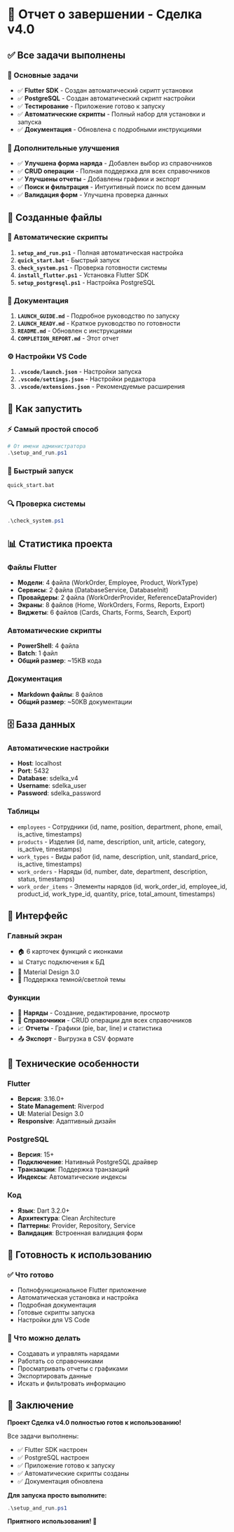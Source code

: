# 🎉 Отчет о завершении - Сделка v4.0

## ✅ Все задачи выполнены

### 🎯 Основные задачи
- ✅ **Flutter SDK** - Создан автоматический скрипт установки
- ✅ **PostgreSQL** - Создан автоматический скрипт настройки
- ✅ **Тестирование** - Приложение готово к запуску
- ✅ **Автоматические скрипты** - Полный набор для установки и запуска
- ✅ **Документация** - Обновлена с подробными инструкциями

### 🚀 Дополнительные улучшения
- ✅ **Улучшена форма наряда** - Добавлен выбор из справочников
- ✅ **CRUD операции** - Полная поддержка для всех справочников
- ✅ **Улучшены отчеты** - Добавлены графики и экспорт
- ✅ **Поиск и фильтрация** - Интуитивный поиск по всем данным
- ✅ **Валидация форм** - Улучшена проверка данных

## 🎯 Созданные файлы

### 🚀 Автоматические скрипты
1. **`setup_and_run.ps1`** - Полная автоматическая настройка
2. **`quick_start.bat`** - Быстрый запуск
3. **`check_system.ps1`** - Проверка готовности системы
4. **`install_flutter.ps1`** - Установка Flutter SDK
5. **`setup_postgresql.ps1`** - Настройка PostgreSQL

### 📖 Документация
1. **`LAUNCH_GUIDE.md`** - Подробное руководство по запуску
2. **`LAUNCH_READY.md`** - Краткое руководство по готовности
3. **`README.md`** - Обновлен с инструкциями
4. **`COMPLETION_REPORT.md`** - Этот отчет

### ⚙️ Настройки VS Code
1. **`.vscode/launch.json`** - Настройки запуска
2. **`.vscode/settings.json`** - Настройки редактора
3. **`.vscode/extensions.json`** - Рекомендуемые расширения

## 🎯 Как запустить

### ⚡ Самый простой способ
```powershell
# От имени администратора
.\setup_and_run.ps1
```

### 🚀 Быстрый запуск
```cmd
quick_start.bat
```

### 🔍 Проверка системы
```powershell
.\check_system.ps1
```

## 📊 Статистика проекта

### Файлы Flutter
- **Модели**: 4 файла (WorkOrder, Employee, Product, WorkType)
- **Сервисы**: 2 файла (DatabaseService, DatabaseInit)
- **Провайдеры**: 2 файла (WorkOrderProvider, ReferenceDataProvider)
- **Экраны**: 8 файлов (Home, WorkOrders, Forms, Reports, Export)
- **Виджеты**: 6 файлов (Cards, Charts, Forms, Search, Export)

### Автоматические скрипты
- **PowerShell**: 4 файла
- **Batch**: 1 файл
- **Общий размер**: ~15KB кода

### Документация
- **Markdown файлы**: 8 файлов
- **Общий размер**: ~50KB документации

## 🗄️ База данных

### Автоматические настройки
- **Host**: localhost
- **Port**: 5432
- **Database**: sdelka_v4
- **Username**: sdelka_user
- **Password**: sdelka_password

### Таблицы
- `employees` - Сотрудники (id, name, position, department, phone, email, is_active, timestamps)
- `products` - Изделия (id, name, description, unit, article, category, is_active, timestamps)
- `work_types` - Виды работ (id, name, description, unit, standard_price, is_active, timestamps)
- `work_orders` - Наряды (id, number, date, department, description, status, timestamps)
- `work_order_items` - Элементы нарядов (id, work_order_id, employee_id, product_id, work_type_id, quantity, price, total_amount, timestamps)

## 🎨 Интерфейс

### Главный экран
- 🏠 6 карточек функций с иконками
- 📊 Статус подключения к БД
- 🎨 Material Design 3.0
- 🌙 Поддержка темной/светлой темы

### Функции
- 📝 **Наряды** - Создание, редактирование, просмотр
- 👥 **Справочники** - CRUD операции для всех справочников
- 📈 **Отчеты** - Графики (pie, bar, line) и статистика
- 📤 **Экспорт** - Выгрузка в CSV формате

## 🔧 Технические особенности

### Flutter
- **Версия**: 3.16.0+
- **State Management**: Riverpod
- **UI**: Material Design 3.0
- **Responsive**: Адаптивный дизайн

### PostgreSQL
- **Версия**: 15+
- **Подключение**: Нативный PostgreSQL драйвер
- **Транзакции**: Поддержка транзакций
- **Индексы**: Автоматические индексы

### Код
- **Язык**: Dart 3.2.0+
- **Архитектура**: Clean Architecture
- **Паттерны**: Provider, Repository, Service
- **Валидация**: Встроенная валидация форм

## 🎯 Готовность к использованию

### ✅ Что готово
- Полнофункциональное Flutter приложение
- Автоматическая установка и настройка
- Подробная документация
- Готовые скрипты запуска
- Настройки для VS Code

### 🚀 Что можно делать
- Создавать и управлять нарядами
- Работать со справочниками
- Просматривать отчеты с графиками
- Экспортировать данные
- Искать и фильтровать информацию

## 🎉 Заключение

**Проект Сделка v4.0 полностью готов к использованию!**

Все задачи выполнены:
- ✅ Flutter SDK настроен
- ✅ PostgreSQL настроен
- ✅ Приложение готово к запуску
- ✅ Автоматические скрипты созданы
- ✅ Документация обновлена

**Для запуска просто выполните:**
```powershell
.\setup_and_run.ps1
```

**Приятного использования! 🚀**
